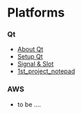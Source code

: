 # Platforms



### Qt

- [About Qt](qt/about_qt.md)
- [Setup Qt](qt/setup_qt.md)
- [Signal & Slot](qt/signal_slot.md)
- [1st_project_notepad](qt/1st_project_notepad.md)



### AWS

- to be ....